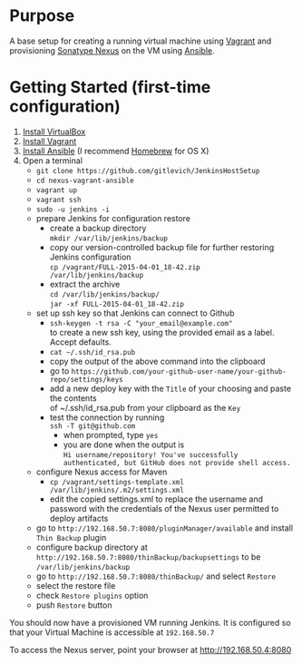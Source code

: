 # Purpose

A base setup for creating a running virtual machine using [Vagrant](https://www.vagrantup.com/) and provisioning [Sonatype Nexus](http://www.sonatype.org/nexus/) on the VM using [Ansible](http://docs.ansible.com/index.html).

# Getting Started (first-time configuration)

1. [Install VirtualBox]()
1. [Install Vagrant](https://docs.vagrantup.com/v2/installation/index.html)
1. [Install Ansible](http://docs.ansible.com/intro_installation.html#installation) (I recommend [Homebrew](http://brew.sh/) for OS X)
1. Open a terminal
    - `git clone https://github.com/gitlevich/JenkinsHostSetup`
    - `cd nexus-vagrant-ansible`
    - `vagrant up`
    - `vagrant ssh`
    - `sudo -u jenkins -i`
    - prepare Jenkins for configuration restore
        - create a backup directory  
        `mkdir /var/lib/jenkins/backup`  
        - copy our version-controlled backup file for further restoring Jenkins configuration  
        `cp /vagrant/FULL-2015-04-01_18-42.zip /var/lib/jenkins/backup`
        - extract the archive  
        `cd /var/lib/jenkins/backup/`  
        `jar -xf FULL-2015-04-01_18-42.zip`
    - set up ssh key so that Jenkins can connect to Github
        - `ssh-keygen -t rsa -C "your_email@example.com"`  
        to create a new ssh key, using the provided email as a label. Accept defaults.
        - `cat ~/.ssh/id_rsa.pub`
        - copy the output of the above command into the clipboard
        - go to `https://github.com/your-github-user-name/your-github-repo/settings/keys`
        - add a new deploy key with the `Title` of your choosing and paste the contents  
        of ~/.ssh/id_rsa.pub from your clipboard as the `Key`
        - test the connection by running  
        `ssh -T git@github.com`  
            - when prompted, type `yes`
            - you are done when the output is  
            `Hi username/repository! You've successfully authenticated, but GitHub does not provide shell access.`
    - configure Nexus access for Maven
        - `cp /vagrant/settings-template.xml /var/lib/jenkins/.m2/settings.xml`
        - edit the copied settings.xml to replace the username and password with the credentials of the Nexus user permitted to deploy artifacts
    - go to `http://192.168.50.7:8080/pluginManager/available` and install `Thin Backup` plugin
    - configure backup directory at `http://192.168.50.7:8080/thinBackup/backupsettings` to be `/var/lib/jenkins/backup`
    - go to `http://192.168.50.7:8080/thinBackup/` and select `Restore`
    - select the restore file
    - check `Restore plugins` option
    - push `Restore` button

You should now have a provisioned VM running Jenkins.  It is configured so that your Virtual Machine is accessible at ````192.168.50.7````

To access the Nexus server, point your browser at http://192.168.50.4:8080
